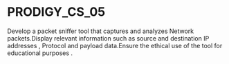 # PRODIGY_CS_05
Develop a packet sniffer tool that captures and analyzes Network packets.Display relevant information such as source and destination IP addresses , Protocol and payload data.Ensure the ethical use of the tool for educational purposes .
